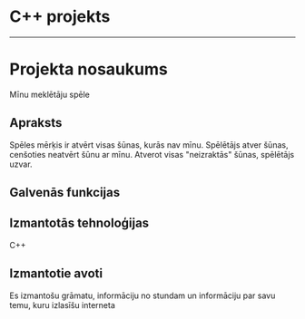 # C++ projekts
***

# Projekta nosaukums
Mīnu meklētāju spēle

## Apraksts
Spēles mērķis ir atvērt visas šūnas, kurās nav mīnu.
Spēlētājs atver šūnas, cenšoties neatvērt šūnu ar mīnu.
Atverot visas "neizraktās" šūnas, spēlētājs uzvar.

## Galvenās funkcijas

  
## Izmantotās tehnoloģijas
C++

## Izmantotie avoti
Es izmantošu grāmatu, informāciju no stundam un informāciju par savu temu, kuru izlasīšu interneta
